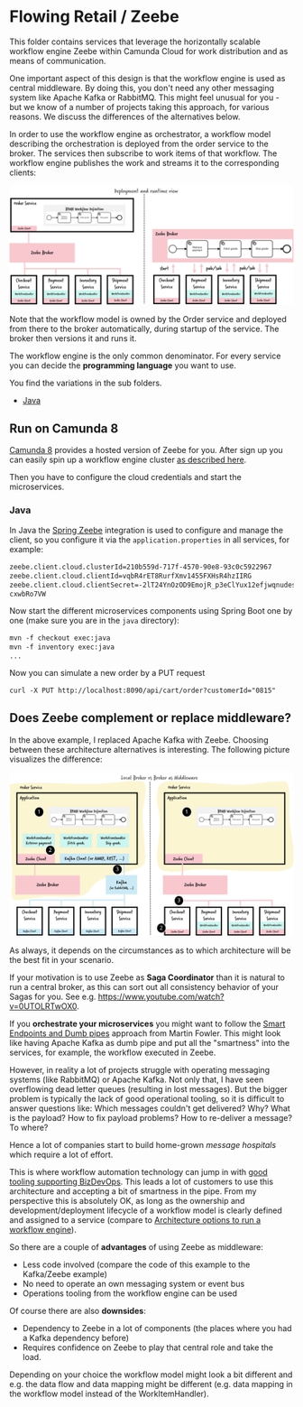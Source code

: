 # Flowing Retail / Zeebe

This folder contains services that leverage the horizontally scalable workflow engine Zeebe within Camunda Cloud for work distribution and as means of communication.

One important aspect of this design is that the workflow engine is used as central middleware. By doing this, you don't need any other messaging system like Apache Kafka or RabbitMQ. This might feel unusual for you - but we know of a number of projects taking this approach, for various reasons. We discuss the differences of the alternatives below.

In order to use the workflow engine as orchestrator, a workflow model describing the orchestration is deployed from the order service to the broker. The services then subscribe to work items of that workflow. The workflow engine publishes the work and streams it to the corresponding clients:

![Example](../docs/zeebe-example.png)

Note that the workflow model is owned by the Order service and deployed from there to the broker automatically, during startup of the service. The broker then versions it and runs it.

The workflow engine is the only common denominator. For every service you can decide the **programming language** you want to use.

You find the variations in the sub folders. 

* [Java](java/)

## Run on Camunda 8

[Camunda 8](https://camunda.io) provides a hosted version of Zeebe for you. After sign up you can easily spin up a workflow engine cluster [as described here](https://docs.camunda.io/docs/guides/).

Then you have to configure the cloud credentials and start the microservices.

### Java 

In Java the [Spring Zeebe](https://github.com/zeebe-io/spring-zeebe/) integration is used to configure and manage the client, so you configure it via the `application.properties` in all services, for example:

```
zeebe.client.cloud.clusterId=210b559d-717f-4570-90e8-93c0c5922967
zeebe.client.cloud.clientId=vqbR4rET8RurfXmv1455FXHsR4hzIIRG
zeebe.client.cloud.clientSecret=-2lT24YnOzOD9EmojR_p3eClYux12efjwqnudesdGkMEHBrACD9FWe-cxwbRo7VW
```

Now start the different microservices components using Spring Boot one by one (make sure you are in the `java` directory):

```
mvn -f checkout exec:java
mvn -f inventory exec:java
...
```

Now you can simulate a new order by a PUT request

```
curl -X PUT http://localhost:8090/api/cart/order?customerId="0815"
```


## Does Zeebe complement or replace middleware?

In the above example, I replaced Apache Kafka with Zeebe. Choosing between these architecture alternatives is interesting. The following picture visualizes the difference:

![Alternatives](../docs/zeebe-broker-alternatives.png)

As always, it depends on the circumstances as to which architecture will be the best fit in your scenario.

If your motivation is to use Zeebe as **Saga Coordinator** than it is natural to run a central broker, as this can sort out all consistency behavior of your Sagas for you. See e.g. https://www.youtube.com/watch?v=0UTOLRTwOX0.

If you **orchestrate your microservices** you might want to follow the [Smart Endpoints and Dumb pipes](https://martinfowler.com/articles/microservices.html#SmartEndpointsAndDumbPipes) approach from Martin Fowler. This might look like having Apache Kafka as dumb pipe and put all the "smartness" into the services, for example, the workflow executed in Zeebe.

However, in reality a lot of projects struggle with operating messaging systems (like RabbitMQ) or Apache Kafka. Not only that, I have seen overflowing dead letter queues (resulting in lost messages). But the bigger problem is typically the lack of good operational tooling, so it is difficult to answer questions like: Which messages couldn't get delivered? Why? What is the payload? How to fix payload problems? How to re-deliver a message? To where? 

Hence a lot of companies start to build home-grown *message hospitals* which require a lot of effort.

This is where workflow automation technology can jump in with [good tooling supporting BizDevOps](BizDevOps). This leads a lot of customers to use this architecture and accepting a bit of smartness in the pipe. From my perspective this is absolutely OK, as long as the ownership and development/deployment lifecycle of a workflow model is clearly defined and assigned to a service (compare to [Architecture options to run a workflow engine](https://blog.bernd-ruecker.com/architecture-options-to-run-a-workflow-engine-6c2419902d91)).

So there are a couple of **advantages** of using Zeebe as middleware:

* Less code involved (compare the code of this example to the Kafka/Zeebe example)
* No need to operate an own messaging system or event bus
* Operations tooling from the workflow engine can be used

Of course there are also **downsides**:

* Dependency to Zeebe in a lot of components (the places where you had a Kafka dependency before)
* Requires confidence on Zeebe to play that central role and take the load.

Depending on your choice the workflow model might look a bit different and e.g. the data flow and data mapping might be different (e.g. data mapping in the workflow model instead of the WorkItemHandler).
